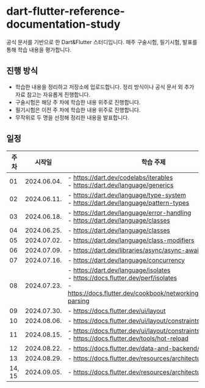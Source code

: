 # dart-flutter-reference-documentation-study
공식 문서를 기반으로 한 Dart&Flutter 스터디입니다. 매주 구술시험, 필기시험, 발표를 통해 학습 내용을 평가합니다.



## 진행 방식
- 학습한 내용을 정리하고 저장소에 업로드합니다. 정리 방식이나 공식 문서 외 추가 자료 참고는 자유롭게 진행합니다.
- 구술시험은 해당 주 차에 학습한 내용 위주로 진행합니다.
- 필기시험은 이전 주 차에 학습한 내용 위주로 진행합니다.
- 무작위로 두 명을 선정해 정리한 내용을 발표합니다.



## 일정
| 주 차 | 시작일 | 학습 주제 | 구술시험 및 발표일 | 복습용 필기시험일 |
| --- | --- | --- | --- | --- |
| 01 | 2024.06.04. | - https://dart.dev/codelabs/iterables </br> - https://dart.dev/language/generics | 2024.06.11. | 2024.06.18. |
| 02 | 2024.06.11. | - https://dart.dev/language/type-system </br> - https://dart.dev/language/pattern-types | 2024.06.18. | 2024.06.25. |
| 03 | 2024.06.18. | - https://dart.dev/language/error-handling </br> - https://dart.dev/language/classes | 2024.06.25. | 2024.07.02. |
| 04 | 2024.06.25. | - https://dart.dev/language/classes | 2024.07.02. | 2024.07.09. |
| 05 | 2024.07.02. | - https://dart.dev/language/class-modifiers | 2024.07.09. | 2024.07.16. |
| 06 | 2024.07.09. | - https://dart.dev/libraries/async/async-await | 2024.07.16. | 2024.07.23. |
| 07 | 2024.07.16. | - https://dart.dev/language/concurrency | 2024.07.23. | 2024.07.30. |
| 08 | 2024.07.23. | - https://dart.dev/language/isolates </br> - https://docs.flutter.dev/perf/isolates </br> - https://docs.flutter.dev/cookbook/networking/background-parsing | 2024.07.30. | 2024.08.06. |
| 09 | 2024.07.30. | - https://docs.flutter.dev/ui/layout | 2024.08.06. | 2024.08.15. |
| 10 | 2024.08.06. | - https://docs.flutter.dev/ui/layout/constraints | 2024.08.15. | 2024.08.22. |
| 11 | 2024.08.15. | - https://docs.flutter.dev/ui/layout/constraints </br> - https://docs.flutter.dev/tools/hot-reload | 2024.08.22. | 2024.08.29. |
| 12 | 2024.08.22. | - https://docs.flutter.dev/data-and-backend/state-mgmt | 2024.08.29. | 2024.09.05. |
| 13 | 2024.08.29. | - https://docs.flutter.dev/resources/architectural-overview | 2024.09.05. | 2024.09.12. |
| 14, 15 | 2024.09.05. | - https://docs.flutter.dev/resources/architectural-overview | 2024.09.19. | 2024.09.26. |
